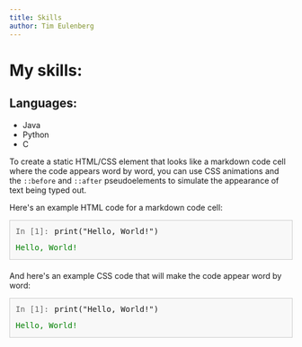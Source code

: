 ```yaml
---
title: Skills
author: Tim Eulenberg
---
```


# My skills:

## Languages:
  - Java
  - Python
  - C

To create a static HTML/CSS element that looks like a markdown code cell where the code appears word by word, you can use CSS animations and the `::before` and `::after` pseudoelements to simulate the appearance of text being typed out.

Here's an example HTML code for a markdown code cell:

<div class="code-cell">
  <div class="input">
    <span class="prompt">In [1]:</span>
    <span class="code">print("Hello, World!")</span>
  </div>
  <div class="output">
    <span class="result">Hello, World!</span>
  </div>
</div>

And here's an example CSS code that will make the code appear word by word:

<div class="code-cell">
  <div class="input">
    <span class="prompt">In [1]:</span>
    <span class="code">print("Hello, World!")</span>
  </div>
  <div class="output">
    <span class="result">Hello, World!</span>
  </div>
</div>

<style>
.code-cell {
  border: 1px solid #ccc;
  background-color: #f8f8f8;
  font-family: monospace;
  font-size: 14px;
  line-height: 1.4;
  padding: 10px;
  margin-bottom: 20px;
}

.code-cell .input {
  display: flex;
  align-items: center;
  margin-bottom: 10px;
}

.code-cell .input .prompt {
  color: #666;
  margin-right: 10px;
}

.code-cell .input .code {
  position: relative;
}

.code-cell .input .code::before {
  content:"";
  position: absolute;
  left: 0;
  top: 0;
  height: 100%;
  width: 0;
  background-color: inherit;
  animation: typing 2s steps(20) forwards;
}

@keyframes typing {
  from {
    width: 0;
  }
  to {
    width: 100%;
  }
}

.code-cell .output {
  color: green;
}

.code-cell .output .result {
  position: relative;
}

.code-cell .output .result::before {
  content: "";
  position: absolute;
  left: 0;
  top: 0;
  height: 100%;
  width: 0;
  background-color: inherit;
  animation: typing 2s steps(20) forwards;
}
<\style>

The CSS code uses the `typing` animation to simulate the appearance of text being typed out. The animation is applied to the `::before` pseudoelement of both the `code` and `result` spans, which are the

